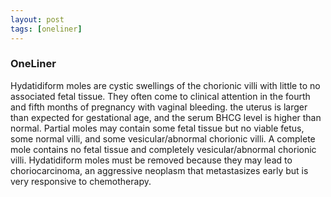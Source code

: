 ```yaml
---
layout: post
tags: [oneliner]
---
```



### OneLiner

Hydatidiform moles are cystic swellings of the chorionic villi with little to no associated fetal tissue. They often come to clinical attention in the fourth and fifth months of pregnancy with vaginal bleeding. the uterus is larger than expected for gestational age, and the serum BHCG level is higher than normal. Partial moles may contain some fetal tissue but no viable fetus, some normal villi, and some vesicular/abnormal chorionic villi. A complete mole contains no fetal tissue and completely vesicular/abnormal chorionic villi. Hydatidiform moles must be removed because they may lead to choriocarcinoma, an aggressive neoplasm that metastasizes early but is very responsive to chemotherapy.
